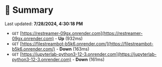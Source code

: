 # 📖 Summary
Last updated: **7/28/2024, 4:30:18 PM**

- `GET` [https://restreamer-09gx.onrender.com](https://restreamer-09gx.onrender.com) - **Up** (932ms)
- `GET` [https://filestreambot-b5k6.onrender.com/](https://filestreambot-b5k6.onrender.com/) - **Down** (163ms)
- `GET` [https://jupyterlab-python3-12-3.onrender.com](https://jupyterlab-python3-12-3.onrender.com) - **Down** (161ms)
